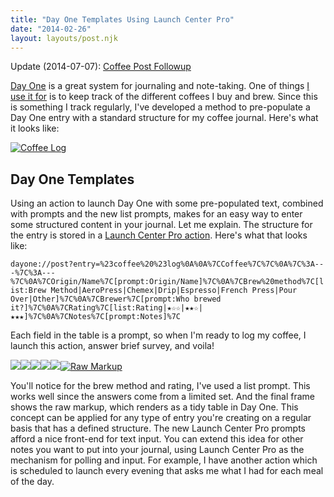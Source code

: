 ```yaml
---
title: "Day One Templates Using Launch Center Pro"
date: "2014-02-26"
layout: layouts/post.njk
---
```


Update
(2014-07-07): [Coffee Post Followup](http://bentsai.wordpress.com/2014/03/12/coffee-log-followup/)

[Day One](http://dayoneapp.com) is a great system for journaling and
note-taking. One of things [I use it for](http://dayoneapp.com/guide/uses/) is
to keep track of the different coffees I buy and brew. Since this is something I
track regularly, I've developed a method to pre-populate a Day One entry with a
standard structure for my coffee journal. Here's what it looks like:

[![Coffee Log](http://bentsai.files.wordpress.com/2014/02/photo-feb-26-11-26-24-am.png?w=169)](http://bentsai.files.wordpress.com/2014/02/photo-feb-26-11-26-24-am.png)

## Day One Templates

Using an action to launch Day One with some pre-populated text, combined with
prompts and the new list prompts, makes for an easy way to enter some structured
content in your journal. Let me explain. The structure for the entry is stored
in a [Launch Center Pro action](http://launchcenterpro.com/tjfjnd). Here's what
that looks like:

`dayone://post?entry=%23coffee%20%23log%0A%0A%7CCoffee%7C%7C%0A%7C%3A---%7C%3A---%7C%0A%7COrigin/Name%7C[prompt:Origin/Name]%7C%0A%7CBrew%20method%7C[list:Brew Method|AeroPress|Chemex|Drip|Espresso|French Press|Pour Over|Other]%7C%0A%7CBrewer%7C[prompt:Who brewed it?]%7C%0A%7CRating%7C[list:Rating|★☆☆|★★☆|★★★]%7C%0A%7CNotes%7C[prompt:Notes]%7C`

Each field in the table is a prompt, so when I'm ready to log my coffee, I
launch this action, answer brief survey, and voila!

[![](images/photo-feb-26-11-38-17-am.png)![](images/photo-feb-26-11-38-33-am.png)![](images/photo-feb-26-11-38-37-am.png)![](images/photo-feb-26-11-38-48-am.png)![](images/photo-feb-26-11-38-57-am.png)![Raw Markup](http://bentsai.files.wordpress.com/2014/02/photo-feb-26-11-38-57-am.png?w=169)](http://bentsai.files.wordpress.com/2014/02/photo-feb-26-11-38-11-am.png)

You'll notice for the brew method and rating, I've used a list prompt. This
works well since the answers come from a limited set. And the final frame shows
the raw markup, which renders as a tidy table in Day One. This concept can be
applied for any type of entry you're creating on a regular basis that has a
defined structure. The new Launch Center Pro prompts afford a nice front-end for
text input. You can extend this idea for other notes you want to put into your
journal, using Launch Center Pro as the mechanism for polling and input. For
example, I have another action which is scheduled to launch every evening that
asks me what I had for each meal of the day.

